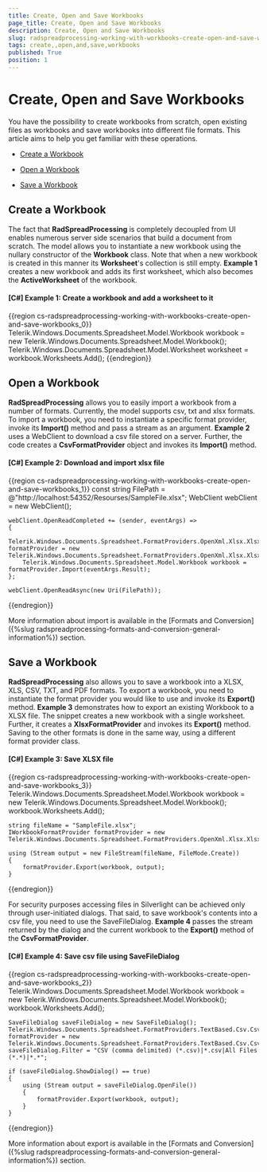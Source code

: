 ```yaml
---
title: Create, Open and Save Workbooks
page_title: Create, Open and Save Workbooks
description: Create, Open and Save Workbooks
slug: radspreadprocessing-working-with-workbooks-create-open-and-save-workbooks
tags: create,,open,and,save,workbooks
published: True
position: 1
---
```


# Create, Open and Save Workbooks



You have the possibility to create workbooks from scratch, open existing files as workbooks and save workbooks into different file formats. This article aims to help you get familiar with these operations.
      

* [Create a Workbook](#create-a-workbook)

* [Open a Workbook](#open-a-workbook)

* [Save a Workbook](#save-a-workbook)

## Create a Workbook

The fact that __RadSpreadProcessing__ is completely decoupled from UI enables numerous server side scenarios that build a document from scratch. The model allows you to instantiate a new workbook using the nullary constructor of the __Workbook__ class. Note that when a new workbook is created in this manner its __Worksheet__'s collection is still empty. __Example 1__ creates a new workbook and adds its first worksheet, which also becomes the __ActiveWorksheet__ of the workbook.
        

#### __[C#] Example 1: Create a workbook and add a worksheet to it__

{{region cs-radspreadprocessing-working-with-workbooks-create-open-and-save-workbooks_0}}
	Telerik.Windows.Documents.Spreadsheet.Model.Workbook workbook = new Telerik.Windows.Documents.Spreadsheet.Model.Workbook();
	Telerik.Windows.Documents.Spreadsheet.Model.Worksheet worksheet = workbook.Worksheets.Add();
{{endregion}}



## Open a Workbook

__RadSpreadProcessing__ allows you to easily import a workbook from a number of formats. Currently, the model supports csv, txt and xlsx formats. To import a workbook, you need to instantiate a specific format provider, invoke its __Import()__ method and pass a stream as an argument. __Example 2__ uses a WebClient to download a csv file stored on a server. Further, the code creates a __CsvFormatProvider__ object and invokes its __Import()__ method.
        

#### __[C#] Example 2: Download and import xlsx file__

{{region cs-radspreadprocessing-working-with-workbooks-create-open-and-save-workbooks_1}}
	const string FilePath = @"http://localhost:54352/Resourses/SampleFile.xlsx";
	WebClient webClient = new WebClient();
	
	webClient.OpenReadCompleted += (sender, eventArgs) =>
	{
	    Telerik.Windows.Documents.Spreadsheet.FormatProviders.OpenXml.Xlsx.XlsxFormatProvider formatProvider = new Telerik.Windows.Documents.Spreadsheet.FormatProviders.OpenXml.Xlsx.XlsxFormatProvider();
	    Telerik.Windows.Documents.Spreadsheet.Model.Workbook workbook = formatProvider.Import(eventArgs.Result);
	};
	
	webClient.OpenReadAsync(new Uri(FilePath));
{{endregion}}



More information about import is available in the [Formats and Conversion]({%slug radspreadprocessing-formats-and-conversion-general-information%}) section.
        

## Save a Workbook


__RadSpreadProcessing__ also allows you to save a workbook into a XLSX, XLS, CSV, TXT, and PDF formats. To export a workbook, you need to instantiate the format provider you would like to use and invoke its __Export()__ method. __Example 3__ demonstrates how to export an existing Workbook to a XLSX file. The snippet creates a new workbook with a single worksheet. Further, it creates a __XlsxFormatProvider__ and invokes its __Export()__ method. Saving to the other formats is done in the same way, using a different format provider class.
          

#### __[C#] Example 3: Save XLSX file__

{{region cs-radspreadprocessing-working-with-workbooks-create-open-and-save-workbooks_3}}
	Telerik.Windows.Documents.Spreadsheet.Model.Workbook workbook = new Telerik.Windows.Documents.Spreadsheet.Model.Workbook();
	workbook.Worksheets.Add();
	
	string fileName = "SampleFile.xlsx";
	IWorkbookFormatProvider formatProvider = new Telerik.Windows.Documents.Spreadsheet.FormatProviders.OpenXml.Xlsx.XlsxFormatProvider();
	
	using (Stream output = new FileStream(fileName, FileMode.Create))
	{
	    formatProvider.Export(workbook, output);
	}
{{endregion}}


For security purposes accessing files in Silverlight can be achieved only through user-initiated dialogs. That said, to save workbook's contents into a csv file, you need to use the SaveFileDialog. __Example 4__ passes the stream returned by the dialog and the current workbook to the __Export()__ method of the __CsvFormatProvider__.
          

#### __[C#] Example 4: Save csv file using SaveFileDialog__

{{region cs-radspreadprocessing-working-with-workbooks-create-open-and-save-workbooks_2}}
	Telerik.Windows.Documents.Spreadsheet.Model.Workbook workbook = new Telerik.Windows.Documents.Spreadsheet.Model.Workbook();
	workbook.Worksheets.Add();
	
	SaveFileDialog saveFileDialog = new SaveFileDialog();
	Telerik.Windows.Documents.Spreadsheet.FormatProviders.TextBased.Csv.CsvFormatProvider formatProvider = new Telerik.Windows.Documents.Spreadsheet.FormatProviders.TextBased.Csv.CsvFormatProvider();
	saveFileDialog.Filter = "CSV (comma delimited) (*.csv)|*.csv|All Files (*.*)|*.*";
	
	if (saveFileDialog.ShowDialog() == true)
	{
	    using (Stream output = saveFileDialog.OpenFile())
	    {
	        formatProvider.Export(workbook, output);
	    }
	}
{{endregion}}

More information about export is available in the [Formats and Conversion]({%slug radspreadprocessing-formats-and-conversion-general-information%}) section.
        
